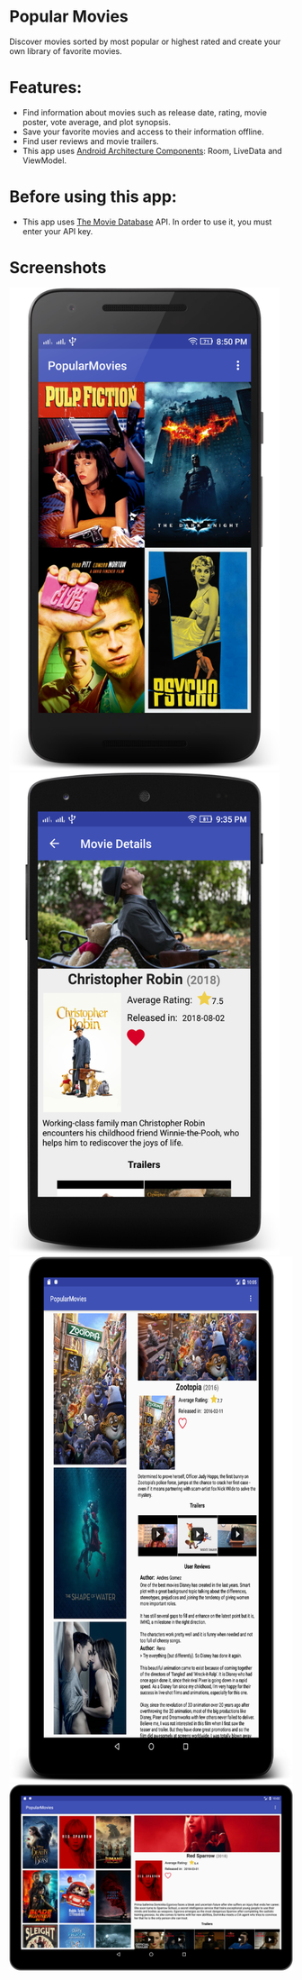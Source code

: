 # Popular Movies

Discover movies sorted by most popular or highest rated and create your own library of favorite movies.

# Features:

- Find information about movies such as release date, rating, movie poster, vote average, and plot synopsis.
- Save your favorite movies and access to their information offline.
- Find user reviews and movie trailers.
- This app uses [Android Architecture Components](https://developer.android.com/topic/libraries/architecture/): Room, LiveData and ViewModel.

# Before using this app:

- This app uses [The Movie Database](https://developers.themoviedb.org/3/getting-started/introduction) API. In order to use it, you must enter your API key.

# Screenshots

<img src="https://raw.githubusercontent.com/cruzcamilo/popular_movies/master/PopularMovies_2/screenshoots/1.png" width="480" height="857">
<img src="https://raw.githubusercontent.com/cruzcamilo/popular_movies/master/PopularMovies_2/screenshoots/2.png" width="480" height="857">
<img src="https://raw.githubusercontent.com/cruzcamilo/popular_movies/master/PopularMovies_2/screenshoots/3.png" width="694" height="934">
<img src="https://raw.githubusercontent.com/cruzcamilo/popular_movies/master/PopularMovies_2/screenshoots/4.png" >
